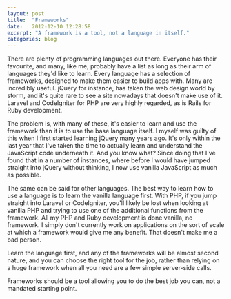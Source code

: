 ```yaml
---
layout: post
title:  "Frameworks"
date:   2012-12-10 12:28:58
excerpt: "A framework is a tool, not a language in itself."
categories: blog
---
```


There are plenty of programming languages out there. Everyone has their favourite, and many, like me, probably have a list as long as their arm of languages they'd like to learn. Every language has a selection of frameworks, designed to make them easier to build apps with. Many are incredibly useful. jQuery for instance, has taken the web design world by storm, and it's quite rare to see a site nowadays that doesn't make use of it. Laravel and CodeIgniter for PHP are very highly regarded, as is Rails for Ruby development.

The problem is, with many of these, it's easier to learn and use the framework than it is to use the base language itself. I myself was guilty of this when I first started learning jQuery many years ago. It's only within the last year that I've taken the time to actually learn and understand the JavaScript code underneath it. And you know what? Since doing that I've found that in a number of instances, where before I would have jumped straight into jQuery without thinking, I now use vanilla JavaScript as much as possible.

The same can be said for other languages. The best way to learn how to use a language is to learn the vanilla language first. With PHP, if you jump straight into Laravel or CodeIgniter, you'll likely be lost when looking at vanilla PHP and trying to use one of the additional functions from the framework. All my PHP and Ruby development is done vanilla, no framework. I simply don't currently work on applications on the sort of scale at which a framework would give me any benefit. That doesn't make me a bad person.

Learn the language first, and any of the frameworks will be almost second nature, and you can choose the right tool for the job, rather than relying on a huge framework when all you need are a few simple server-side calls.

Frameworks should be a tool allowing you to do the best job you can, not a mandated starting point.